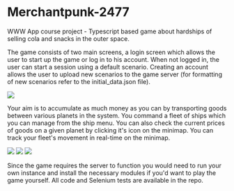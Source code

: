 # Merchantpunk-2477
WWW App course project - Typescript based game about hardships of selling cola and snacks in the outer space.

The game consists of two main screens, a login screen which allows the user to start up the game or log in to his account. When not logged in, the user can start a session using a default scenario. Creating an account allows the user to upload new scenarios to the game server (for formatting of new scenarios refer to the initial_data.json file).

<img src="https://i.imgur.com/reYfuy8.png"/>

Your aim is to accumulate as much money as you can by transporting goods between various planets in the system. You command a fleet of ships which you can manage from the ship menu. You can also check the current prices of goods on a given planet by clicking it's icon on the minimap. You can track your fleet's movement in real-time on the minimap.

<img src="https://i.imgur.com/nmOAg4S.png">

<img src="https://i.imgur.com/DwbA53M.png">

<img src="https://i.imgur.com/R8XZA4F.png">

Since the game requires the server to function you would need to run your own instance and install the necessary modules if you'd want to play the game yourself. All code and Selenium tests are available in the repo.
